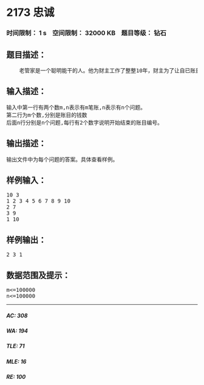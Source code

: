 # 2173 忠诚   
### 时间限制： 1 s&nbsp;&nbsp;&nbsp;&nbsp;空间限制： 32000 KB&nbsp;&nbsp;&nbsp;&nbsp;题目等级： 钻石  
## 题目描述：  

<pre>
    老管家是一个聪明能干的人。他为财主工作了整整10年，财主为了让自已账目更加清楚。要求管家每天记k次账，由于管家聪明能干，因而管家总是让财主十分满意。但是由于一些人的挑拨，财主还是对管家产生了怀疑。于是他决定用一种特别的方法来判断管家的忠诚，他把每次的账目按1，2，3…编号，然后不定时的问管家问题，问题是这样的：在a到b号账中最少的一笔是多少？为了让管家没时间作假他总是一次问多个问题。
</pre>
  
  
## 输入描述：  

<pre>
输入中第一行有两个数m,n表示有m笔账,n表示有n个问题。  
第二行为m个数,分别是账目的钱数  
后面n行分别是n个问题,每行有2个数字说明开始结束的账目编号。
</pre>
  
  
## 输出描述：  

<pre>
输出文件中为每个问题的答案。具体查看样例。
</pre>
  
  
## 样例输入：  

<pre>
10 3  
1 2 3 4 5 6 7 8 9 10  
2 7  
3 9  
1 10
</pre>
  
  
## 样例输出：  

<pre>
2 3 1
</pre>
  
  
## 数据范围及提示：  

<pre>
m<=100000
n<=100000
</pre>
  
  
***  

##### AC: 308  
##### WA: 194  
##### TLE: 71  
##### MLE: 16  
##### RE: 100  
